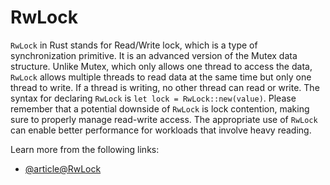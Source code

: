 # RwLock

`RwLock` in Rust stands for Read/Write lock, which is a type of synchronization primitive. It is an advanced version of the Mutex data structure. Unlike Mutex, which only allows one thread to access the data, `RwLock` allows multiple threads to read data at the same time but only one thread to write. If a thread is writing, no other thread can read or write. The syntax for declaring `RwLock` is `let lock = RwLock::new(value)`. Please remember that a potential downside of `RwLock` is lock contention, making sure to properly manage read-write access. The appropriate use of `RwLock` can enable better performance for workloads that involve heavy reading.

Learn more from the following links:

- [@article@RwLock](https://doc.rust-lang.org/std/sync/struct.RwLock.html)